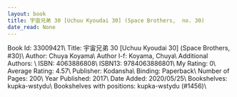 ```yaml
---
layout: book
title: 宇宙兄弟 30 [Uchuu Kyoudai 30] (Space Brothers,  no. 30)
date_read: None
---
```


Book Id: 33009421\ 
Title: 宇宙兄弟 30 [Uchuu Kyoudai 30] (Space Brothers, #30)\ 
Author: Chuya Koyama\ 
Author l-f: Koyama, Chuya\ 
Additional Authors: \ 
ISBN: 4063886808\ 
ISBN13: 9784063886801\ 
My Rating: 0\ 
Average Rating: 4.57\ 
Publisher: Kodansha\ 
Binding: Paperback\ 
Number of Pages: 200\ 
Year Published: 2017\ 
Date Added: 2020/05/25\ 
Bookshelves: kupka-wstydu\ 
Bookshelves with positions: kupka-wstydu (#1456)\ 

